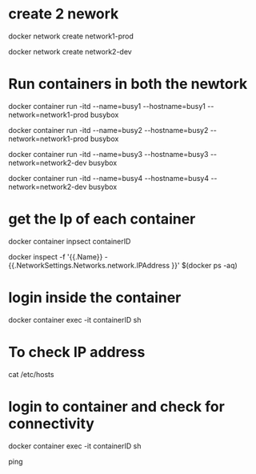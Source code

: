 
# create 2 nework 

docker network create network1-prod 

docker network create network2-dev


# Run containers in both the newtork 

docker container run -itd --name=busy1 --hostname=busy1 --network=network1-prod busybox

docker container run -itd --name=busy2 --hostname=busy2 --network=network1-prod busybox


docker container run -itd --name=busy3 --hostname=busy3 --network=network2-dev busybox

docker container run -itd --name=busy4 --hostname=busy4 --network=network2-dev busybox


# get the Ip of each container 

docker container inpsect containerID

docker inspect -f '{{.Name}} - {{.NetworkSettings.Networks.network.IPAddress }}' $(docker ps -aq)

# login inside the container 

docker container exec -it containerID sh

# To check IP address 

cat /etc/hosts


# login to container and check for connectivity 


docker container exec -it containerID sh

ping 














